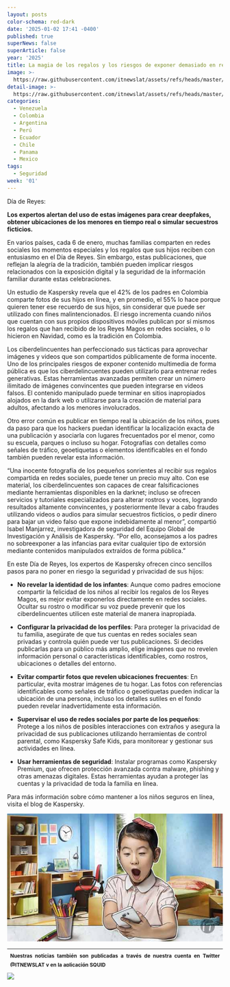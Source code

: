 ```yaml
---
layout: posts
color-schema: red-dark
date: '2025-01-02 17:41 -0400'
published: true
superNews: false
superArticle: false
year: '2025'
title: La magia de los regalos y los riesgos de exponer demasiado en redes sociales
image: >-
  https://raw.githubusercontent.com/itnewslat/assets/refs/heads/master/img/540x320/Kaspersky-menores-p.jpg
detail-image: >-
  https://raw.githubusercontent.com/itnewslat/assets/refs/heads/master/img/1024x680/Kaspersky-menores-g.jpg
categories:
  - Venezuela
  - Colombia
  - Argentina
  - Perú
  - Ecuador
  - Chile
  - Panama
  - Mexico
tags:
  - Seguridad
week: '01'
---
```

Día de Reyes: 

**Los expertos alertan del uso de estas imágenes para crear deepfakes, obtener ubicaciones de los menores en tiempo real o simular secuestros ficticios.**


En varios países, cada 6 de enero, muchas familias comparten en redes sociales los momentos especiales y los regalos que sus hijos reciben con entusiasmo en el Día de Reyes. Sin embargo, estas publicaciones, que reflejan la alegría de la tradición, también pueden implicar riesgos relacionados con la exposición digital y la seguridad de la información familiar durante estas celebraciones.

Un estudio de Kaspersky revela que el 42% de los padres en Colombia comparte fotos de sus hijos en línea, y en promedio, el 55% lo hace porque quieren tener ese recuerdo de sus hijos, sin considerar que puede ser utilizado con fines malintencionados. El riesgo incrementa cuando niños que cuentan con sus propios dispositivos móviles publican por sí mismos los regalos que han recibido de los Reyes Magos en redes sociales, o lo hicieron en Navidad, como es la tradición en Colombia.

Los ciberdelincuentes han perfeccionado sus tácticas para aprovechar imágenes y videos que son compartidos públicamente de forma inocente. Uno de los principales riesgos de exponer contenido multimedia de forma pública es que los ciberdelincuentes pueden utilizarlo para entrenar redes generativas. Estas herramientas avanzadas permiten crear un número ilimitado de imágenes convincentes que pueden integrarse en videos falsos. El contenido manipulado puede terminar en sitios inapropiados alojados en la dark web o utilizarse para la creación de material para adultos, afectando a los menores involucrados.

Otro error común es publicar en tiempo real la ubicación de los niños, pues da paso para que los hackers puedan identificar la localización exacta de una publicación y asociarla con lugares frecuentados por el menor, como su escuela, parques o incluso su hogar. Fotografías con detalles como señales de tráfico, geoetiquetas o elementos identificables en el fondo también pueden revelar esta información.

“Una inocente fotografía de los pequeños sonrientes al recibir sus regalos compartida en redes sociales, puede tener un precio muy alto. Con ese material, los ciberdelincuentes son capaces de crear falsificaciones mediante herramientas disponibles en la darknet; incluso se ofrecen servicios y tutoriales especializados para alterar rostros y voces, logrando resultados altamente convincentes, y posteriormente llevar a cabo fraudes utilizando videos o audios para simular secuestros ficticios, o pedir dinero para bajar un video falso que expone indebidamente al menor”, compartió Isabel Manjarrez, investigadora de seguridad del Equipo Global de Investigación y Análisis de Kaspersky. “Por ello, aconsejamos a los padres no sobreexponer a las infancias para evitar cualquier tipo de extorsión mediante contenidos manipulados extraídos de forma pública.”

En este Día de Reyes, los expertos de Kaspersky ofrecen cinco sencillos pasos para no poner en riesgo la seguridad y privacidad de sus hijos:
 
- **No revelar la identidad de los infantes**: Aunque como padres emocione compartir la felicidad de los niños al recibir los regalos de los Reyes Magos, es mejor evitar exponerlos directamente en redes sociales. Ocultar su rostro o modificar su voz puede prevenir que los ciberdelincuentes utilicen este material de manera inapropiada.

- **Configurar la privacidad de los perfiles**: Para proteger la privacidad de tu familia, asegúrate de que tus cuentas en redes sociales sean privadas y controla quién puede ver tus publicaciones. Si decides publicarlas para un público más amplio, elige imágenes que no revelen información personal o características identificables, como rostros, ubicaciones o detalles del entorno.

- **Evitar compartir fotos que revelen ubicaciones frecuentes**: En particular, evita mostrar imágenes de tu hogar. Las fotos con referencias identificables como señales de tráfico o geoetiquetas pueden indicar la ubicación de una persona, incluso los detalles sutiles en el fondo pueden revelar inadvertidamente esta información.
 
- **Supervisar el uso de redes sociales por parte de los pequeños**: Protege a los niños de posibles interacciones con extraños y asegura la privacidad de sus publicaciones utilizando herramientas de control parental, como Kaspersky Safe Kids, para monitorear y gestionar sus actividades en línea.

- **Usar herramientas de seguridad**: Instalar programas como Kaspersky Premium, que ofrecen protección avanzada contra malware, phishing y otras amenazas digitales. Estas herramientas ayudan a proteger las cuentas y la privacidad de toda la familia en línea.

Para más información sobre cómo mantener a los niños seguros en línea, visita el blog de Kaspersky.

![](https://raw.githubusercontent.com/itnewslat/assets/refs/heads/master/img/540x320/Kaspersky-menores-p.jpg)

<table style="height: 42px;" width="569">
<tbody>
<tr>
<td style="text-align: justify;"><sub><strong>Nuestras noticias también son publicadas a través de nuestra cuenta en Twitter <a href="https://twitter.com/itnewslat?lang=es">@ITNEWSLAT</a> y en la aplicación <a href="https://squidapp.co/en/">SQUID</a></strong></sub></td>
</tr>
</tbody>
</table>

<img src="https://tracker.metricool.com/c3po.jpg?hash=56f88a41e39ab42c063cc51676587a04"/>